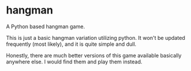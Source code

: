 # hangman
A Python based hangman game.

This is just a basic hangman variation utilizing python.  It won't be updated frequently (most likely), and it is quite simple and dull.

Honestly, there are much better versions of this game available basically anywhere else.  I would find them and play them instead.  
